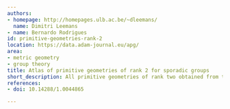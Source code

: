 ```yaml
---
authors:
- homepage: http://homepages.ulb.ac.be/~dleemans/
  name: Dimitri Leemans
- name: Bernardo Rodrigues
id: primitive-geometries-rank-2
location: https://data.adam-journal.eu/apg/
area:
- metric geometry
- group theory
title: Atlas of primitive geometries of rank 2 for sporadic groups
short_description: All primitive geometries of rank two obtained from the 12 smallest sporadic simple groups.
references:
- doi: 10.14288/1.0044865 

---
```


